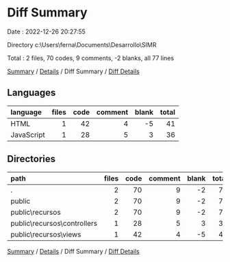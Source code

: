 # Diff Summary

Date : 2022-12-26 20:27:55

Directory c:\\Users\\ferna\\Documents\\Desarrollo\\SIMR

Total : 2 files,  70 codes, 9 comments, -2 blanks, all 77 lines

[Summary](results.md) / [Details](details.md) / Diff Summary / [Diff Details](diff-details.md)

## Languages
| language | files | code | comment | blank | total |
| :--- | ---: | ---: | ---: | ---: | ---: |
| HTML | 1 | 42 | 4 | -5 | 41 |
| JavaScript | 1 | 28 | 5 | 3 | 36 |

## Directories
| path | files | code | comment | blank | total |
| :--- | ---: | ---: | ---: | ---: | ---: |
| . | 2 | 70 | 9 | -2 | 77 |
| public | 2 | 70 | 9 | -2 | 77 |
| public\\recursos | 2 | 70 | 9 | -2 | 77 |
| public\\recursos\\controllers | 1 | 28 | 5 | 3 | 36 |
| public\\recursos\\views | 1 | 42 | 4 | -5 | 41 |

[Summary](results.md) / [Details](details.md) / Diff Summary / [Diff Details](diff-details.md)